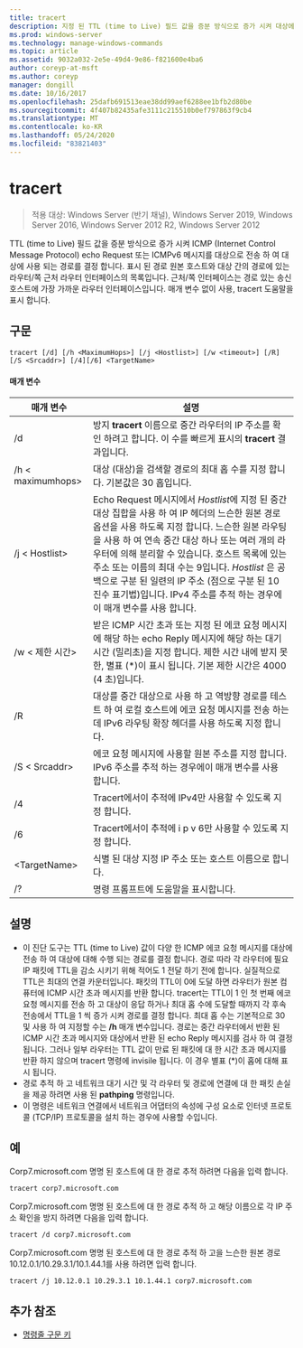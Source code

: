 ```yaml
---
title: tracert
description: 지정 된 TTL (time to Live) 필드 값을 증분 방식으로 증가 시켜 대상에 ICMP (Internet Control Message Protocol) 에코 요청 또는 ICMPv6 메시지를 전송 하 여 대상에 대해 수행 되는 경로를 결정 하는 tracert에 대 한 참조 항목입니다.
ms.prod: windows-server
ms.technology: manage-windows-commands
ms.topic: article
ms.assetid: 9032a032-2e5e-49d4-9e86-f821600e4ba6
author: coreyp-at-msft
ms.author: coreyp
manager: dongill
ms.date: 10/16/2017
ms.openlocfilehash: 25dafb691513eae38dd99aef6288ee1bfb2d80be
ms.sourcegitcommit: 4f407b82435afe3111c215510b0ef797863f9cb4
ms.translationtype: MT
ms.contentlocale: ko-KR
ms.lasthandoff: 05/24/2020
ms.locfileid: "83821403"
---
```

# <a name="tracert"></a>tracert

> 적용 대상: Windows Server (반기 채널), Windows Server 2019, Windows Server 2016, Windows Server 2012 R2, Windows Server 2012

TTL (time to Live) 필드 값을 증분 방식으로 증가 시켜 ICMP (Internet Control Message Protocol) echo Request 또는 ICMPv6 메시지를 대상으로 전송 하 여 대상에 사용 되는 경로를 결정 합니다. 표시 된 경로 원본 호스트와 대상 간의 경로에 있는 라우터/쪽 근처 라우터 인터페이스의 목록입니다. 근처/쪽 인터페이스는 경로 있는 송신 호스트에 가장 가까운 라우터 인터페이스입니다. 매개 변수 없이 사용, tracert 도움말을 표시 합니다.

## <a name="syntax"></a>구문
```
tracert [/d] [/h <MaximumHops>] [/j <Hostlist>] [/w <timeout>] [/R] [/S <Srcaddr>] [/4][/6] <TargetName>
```
#### <a name="parameters"></a>매개 변수
|매개 변수|설명|
|-------|--------|
|/d|방지 **tracert** 이름으로 중간 라우터의 IP 주소를 확인 하려고 합니다. 이 수를 빠르게 표시의 **tracert** 결과입니다.|
|/h \< maximumhops>|대상 (대상)을 검색할 경로의 최대 홉 수를 지정 합니다. 기본값은 30 홉입니다.|
|/j \< Hostlist>|Echo Request 메시지에서 *Hostlist*에 지정 된 중간 대상 집합을 사용 하 여 IP 헤더의 느슨한 원본 경로 옵션을 사용 하도록 지정 합니다. 느슨한 원본 라우팅을 사용 하 여 연속 중간 대상 하나 또는 여러 개의 라우터에 의해 분리할 수 있습니다. 호스트 목록에 있는 주소 또는 이름의 최대 수는 9입니다. *Hostlist* 은 공백으로 구분 된 일련의 IP 주소 (점으로 구분 된 10 진수 표기법)입니다. IPv4 주소를 추적 하는 경우에이 매개 변수를 사용 합니다.|
|/w \< 제한 시간>|받은 ICMP 시간 초과 또는 지정 된 에코 요청 메시지에 해당 하는 echo Reply 메시지에 해당 하는 대기 시간 (밀리초)을 지정 합니다. 제한 시간 내에 받지 못한, 별표 (*)이 표시 됩니다. 기본 제한 시간은 4000 (4 초)입니다.|
|/R|대상를 중간 대상으로 사용 하 고 역방향 경로를 테스트 하 여 로컬 호스트에 에코 요청 메시지를 전송 하는 데 IPv6 라우팅 확장 헤더를 사용 하도록 지정 합니다.|
|/S \< Srcaddr>|에코 요청 메시지에 사용할 원본 주소를 지정 합니다. IPv6 주소를 추적 하는 경우에이 매개 변수를 사용 합니다.|
|/4|Tracert에서이 추적에 IPv4만 사용할 수 있도록 지정 합니다.|
|/6|Tracert에서이 추적에 i p v 6만 사용할 수 있도록 지정 합니다.|
|\<TargetName>|식별 된 대상 지정 IP 주소 또는 호스트 이름으로 합니다.|
|/?|명령 프롬프트에 도움말을 표시합니다.|

## <a name="remarks"></a>설명
-   이 진단 도구는 TTL (time to Live) 값이 다양 한 ICMP 에코 요청 메시지를 대상에 전송 하 여 대상에 대해 수행 되는 경로를 결정 합니다. 경로 따라 각 라우터에 필요 IP 패킷에 TTL을 감소 시키기 위해 적어도 1 전달 하기 전에 합니다. 실질적으로 TTL은 최대의 연결 카운터입니다. 패킷의 TTL이 0에 도달 하면 라우터가 원본 컴퓨터에 ICMP 시간 초과 메시지를 반환 합니다. tracert는 TTL이 1 인 첫 번째 에코 요청 메시지를 전송 하 고 대상이 응답 하거나 최대 홉 수에 도달할 때까지 각 후속 전송에서 TTL을 1 씩 증가 시켜 경로를 결정 합니다. 최대 홉 수는 기본적으로 30 및 사용 하 여 지정할 수는 **/h** 매개 변수입니다. 경로는 중간 라우터에서 반환 된 ICMP 시간 초과 메시지와 대상에서 반환 된 echo Reply 메시지를 검사 하 여 결정 됩니다. 그러나 일부 라우터는 TTL 값이 만료 된 패킷에 대 한 시간 초과 메시지를 반환 하지 않으며 tracert 명령에 invisile 됩니다. 이 경우 별표 (*)이 홉에 대해 표시 됩니다.
-   경로 추적 하 고 네트워크 대기 시간 및 각 라우터 및 경로에 연결에 대 한 패킷 손실을 제공 하려면 사용 된 **pathping** 명령입니다.
-   이 명령은 네트워크 연결에서 네트워크 어댑터의 속성에 구성 요소로 인터넷 프로토콜 (TCP/IP) 프로토콜을 설치 하는 경우에 사용할 수입니다.

## <a name="examples"></a>예
Corp7.microsoft.com 명명 된 호스트에 대 한 경로 추적 하려면 다음을 입력 합니다.
```
tracert corp7.microsoft.com
```
Corp7.microsoft.com 명명 된 호스트에 대 한 경로 추적 하 고 해당 이름으로 각 IP 주소 확인을 방지 하려면 다음을 입력 합니다.
```
tracert /d corp7.microsoft.com
```
Corp7.microsoft.com 명명 된 호스트에 대 한 경로 추적 하 고을 느슨한 원본 경로 10.12.0.1/10.29.3.1/10.1.44.1를 사용 하려면 입력 합니다.
```
tracert /j 10.12.0.1 10.29.3.1 10.1.44.1 corp7.microsoft.com
```
## <a name="additional-references"></a>추가 참조
- [명령줄 구문 키](command-line-syntax-key.md)
